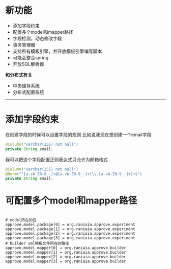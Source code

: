 # 新功能

- 添加字段约束
- 配置多个model和mapper路径
- 字段检测，动态修改字段
- 事务管理器
- 支持所有模板引擎，并开放模板引擎编写脚本
- 可能会整合spring
- 开放SQL解析器

**和分布式有关**

- 中央缓存系统
- 分布式配置系统

---

# 添加字段约束

在创建字段的时候可以设置字段的规则
比如说我现在想创建一个email字段
```java
@Column("varchar(255) not null")
private String email;
```
我可以把这个字段配置正则表达式只允许为邮箱格式
```java
@Column("varchar(255) not null")
@Norm("^[a-zA-Z0-9_-]+@[a-zA-Z0-9_-]+(\\.[a-zA-Z0-9_-]+)+$")
private String email;
```

# 可配置多个model和mapper路径

```properties

# model所在的包
approve.model.package[0] = org.raniaia.approve.experiment
approve.model.package[1] = org.raniaia.approve.experiment
approve.model.package[2] = org.raniaia.approve.experiment
approve.model.package[3] = org.raniaia.approve.experiment
# builder xml模板文件所在的路径
approve.model.mapper[0] = org.raniaia.approve.builder
approve.model.mapper[1] = org.raniaia.approve.builder
approve.model.mapper[2] = org.raniaia.approve.builder
approve.model.mapper[3] = org.raniaia.approve.builder

```
